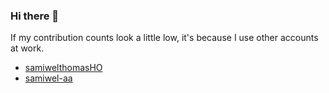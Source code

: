 ### Hi there 👋

If my contribution counts look a little low, it's because I use other accounts at work.

- [samiwelthomasHO](https://github.com/samiwelthomasHO)
- [samiwel-aa](https://github.com/samiwel-aa)

<!--
**samiwel/samiwel** is a ✨ _special_ ✨ repository because its `README.md` (this file) appears on your GitHub profile.

Here are some ideas to get you started:

- 🔭 I’m currently working on ...
- 🌱 I’m currently learning ...
- 👯 I’m looking to collaborate on ...
- 🤔 I’m looking for help with ...
- 💬 Ask me about ...
- 📫 How to reach me: ...
- 😄 Pronouns: ...
- ⚡ Fun fact: ...
-->
